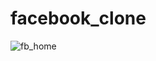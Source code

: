 # facebook_clone

![fb_home](https://github.com/Muneef-Nk/facebook_old_ui/assets/92105703/f842608c-9d08-4a0d-a44e-714a8d20380c)
